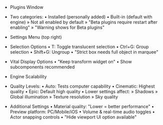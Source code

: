 * Plugins Window
 - Two categories:
   • Installed (personally added)
   • Built-in (default with engine)
     » Not all enabled by default
     » "Beta plugins require restart after enabling"
     » "Warning shows for Beta plugins"

* Settings Menu (top right)
 - Selection Options
   • T: Toggle translucent selection
   • Ctrl+G: Group selection
   • Shift+G: Ungroup
   • "Strict box needs full object in marquee"
 
 - Vital Display Options
   • "Keep transform widget on"
   • Show subcomponents recommended
   
* Engine Scalability
 - Quality Levels:
   • Auto: Tests computer capability
   • Cinematic: Highest quality
   • Epic: Default high quality
   • Lower settings affect:
     » Shadows
     » Global illumination
     » Texture resolution
     » Sky quality
 
 - Additional Settings
   • Material quality: "Lower = better performance"
   • Preview platform: PC/Mobile/iOS
   • Volume & real-time audio toggles
   • Actor snapping controls
   • "Hide viewport UI option available"